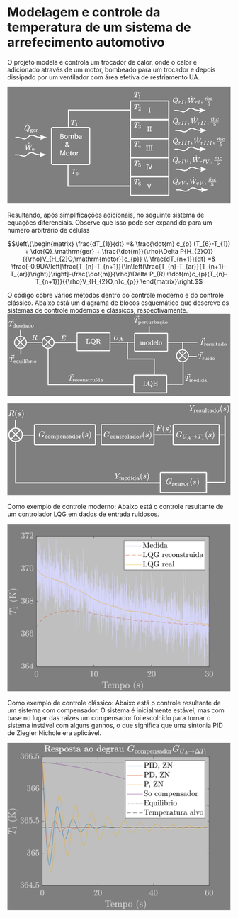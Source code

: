 # Modelagem e controle da temperatura de um sistema de arrefecimento automotivo

O projeto modela e controla um trocador de calor, onde o calor é adicionado através de um motor, bombeado para um trocador e depois dissipado por um ventilador com área efetiva de resfriamento UA.

![Esboço da física do sistema](controle_configurar.svg)

Resultando, após simplificações adicionais, no seguinte sistema de equações diferenciais. Observe que isso pode ser expandido para um número arbitrário de células
```math
\left\{\begin{matrix} \frac{dT_{1}}{dt} =& \frac{\dot{m} c_{p} (T_{6}-T_{1}) + \dot{Q}_\mathrm{ger} + \frac{\dot{m}}{\rho}\Delta P{H_{2}O}}{{\rho}V_{H_{2}O,\mathrm{motor}}c_{p}} \\ \frac{dT_{n+1}}{dt} =& \frac{-0.9UA\left[\frac{T_{n}-T_{n+1}}{\ln\left(\frac{T_{n}-T_{ar}}{T_{n+1}-T_{ar}}\right)}\right]-\frac{\dot{m}}{\rho}\Delta P_{R}+\dot{m}c_{p}(T_{n}-T_{n+1})}{{\rho}V_{H_{2}O,n}c_{p}} \end{matrix}\right.
```
O código cobre vários métodos dentro do controle moderno e do controle clássico. Abaixo está um diagrama de blocos esquemático que descreve os sistemas de controle modernos e clássicos, respectivamente.
![Controle Moderno, Controlador LQG (filtro Kalman)](controlador_moderno.svg)

![Controle Clássico](controlador_classico.svg)

Como exemplo de controle moderno: Abaixo está o controle resultante de um controlador LQG em dados de entrada ruidosos.

![Saída de código do controlador LQG](LQG_T1.svg)

Como exemplo de controle clássico: Abaixo está o controle resultante de um sistema com compensador. O sistema é inicialmente estável, mas com base no lugar das raízes um compensador foi escolhido para tornar o sistema instável com alguns ganhos, o que significa que uma sintonia PID de Ziegler Nichole era aplicável.

![Saída de código do controlador PID com Ziegler Nichole](G_comp_ZN_PID.svg)

